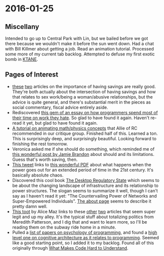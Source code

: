 # 2016-01-25

## Miscellany

Intended to go up to Central Park with Lin, but we bailed before we got there because we wouldn't make it before the sun went down. Had a chat with Bill Killmer about getting a job. Read an animation tutorial. Processed some more of my current tab backlog. Attempted to defuse my first exotic bomb in [KTANE](http://www.keeptalkinggame.com/).

## Pages of Interest

- [these](http://mic.com/articles/133298/i-saved-half-of-everything-i-earned-to-build-my-own-fuck-off-fund-this-is-what-happened?utm_source=policymicFB&utm_medium=life&utm_campaign=social#.OGtw7C1pj) [two](https://thebillfold.com/a-story-of-a-fuck-off-fund-648401263659#.cqagt2dm9) articles on the importance of having savings are really good. They're both actually about the intersection of having savings and how that relates to sex work/being a woman/abusive relationships, but the advice is quite general, and there's substantial merit in the pieces as social commentary, fiscal advice entirely aside.
- Rediscovered [this gem of an essay on how programmers spend most of their time on work they hate](http://blog.ram.rachum.com/post/2840398276/the-miserable-programmer-paradox). So glad to have found it again. Haven't re-read it yet, but glad to have found it again.
- [A tutorial on animating math/physics concepts](https://acko.net/blog/animate-your-way-to-glory/) that Allie of RC recommended in our critique group. Finished half of this. Learned a ton. This is surprisingly deep, and surprisingly beautiful. Looking forward to finishing the rest tomorrow.
- Veronica asked me if she should do something, which reminded me of [this wonderful post by Jamie Brandon](http://scattered-thoughts.net/blog/2015/11/11/should-not/) about should and its limitations. Guess that's worth saving, then.
- [This tweet](https://twitter.com/cstross/status/691352036256923648) links to [this wonderful PDF](http://www.rvs.uni-bielefeld.de/publications/Reports/KempLancasterPowerCuts201512V3.pdf) about what happens when the power goes out for an extended period of time in the 21st century. It's basically absolute chaos.
- Discovered this cool book [The Desktop Regulatory State](https://desktopregulatorystate.wordpress.com/) which seems to be about the changing landscape of infrastructure and its relationship to power structures. The slogan seems to summarize it well, though I can't say as I haven't read it yet: "The Countervailing Power of Networks and Super-Empowered Individuals". [The about page](https://desktopregulatorystate.wordpress.com/2011/03/30/about-this-book/) seems to describe it pretty damn well.
- [This toot](https://twitter.com/alicemazzy/status/684381561479905281) by Alice Maz links to these [other](https://hbr.org/2016/01/diversity-policies-dont-help-women-or-minorities-and-they-make-white-men-feel-threatened) [two](http://status451.com/2015/12/21/totalizing-politics-and-insurance-rackets/) articles that seem super legit and up my alley. It's the typical stuff about totalizing politics from Meredith Patterson, and I dig that and want to learn more, so I'll be reading them on the subway ride home in a minute.
- Pulled a [list of papers on psychology of programming](http://synesthesiam.com/pages/pubs_talks.html), and found a [high level one on cognitive architecture as it relates to programming](http://synesthesiam.com/pages/pubs_talks.html). Seemed like a good starting point, so I added it to my backlog. Found all of this originally through [What Makes Code Hard to Understand](http://synesthesiam.com/posts/what-makes-code-hard-to-understand.html).
